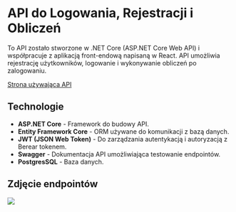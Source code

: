 # API do Logowania, Rejestracji i Obliczeń

To API zostało stworzone w .NET Core (ASP.NET Core Web API) i współpracuje z aplikacją front-endową napisaną w React. API umożliwia rejestrację użytkowników, logowanie i wykonywanie obliczeń po zalogowaniu.

[Strona używająca API](https://github.com/Brizuu/kalkulator-react/tree/main)


## Technologie

- **ASP.NET Core** - Framework do budowy API.
- **Entity Framework Core** - ORM używane do komunikacji z bazą danych.
- **JWT (JSON Web Token)** - Do zarządzania autentykacją i autoryzacją z Berear tokenem.
- **Swagger** - Dokumentacja API umożliwiająca testowanie endpointów.
- **PostgresSQL** - Baza danych.

## Zdjęcie endpointów
<img src="https://i.postimg.cc/Y0tzZ7bL/Screenshot-2025-02-15-235640.png">
